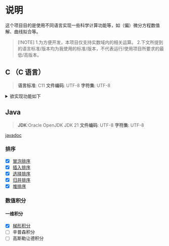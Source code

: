 # 说明

这个项目目的是使用不同语言实现一些科学计算功能等，如（偏）微分方程数值解、曲线拟合等。

> [!NOTE] 1.为方便开发，本项目仅支持实数域内的相关运算。 2.下文所提到的语言标准/版本均为我使用的标准/版本，不代表运行/使用项目所要求的最低/高版本。

## C （C 语言）

> **语言标准**: C11
> **文件编码**: UTF-8
> **字符集**: UTF-8

<details>
<summary>欲实现功能如下</summary>

### 矩阵运算

部分完成，文档 [matrix_doc.md](C/doc/matrix_doc.md),
头文件 [matrix.h](C/include/Matrix/matrix.h),
源文件 [matrix.c](C/src/Matrix/matrix.c).

#### 主要功能

- [x] [普通矩阵](C/doc/matrix_doc.md#matrix_gen), [随机矩阵](C/doc/matrix_doc.md#rand_matrix), [单位矩阵](C/doc/matrix_doc.md#eye_matrix), [对角矩阵](C/doc/matrix_doc.md#diagMatrix)
      的创建
- [x] 矩阵的复制: [matrix_copy](C/doc/matrix_doc.md#matrix_copy), [matrix*copy*](C/doc/matrix_doc.md#matrix_copy_r)
- [x] 矩阵乘积: [AxB](C/doc/matrix_doc.md#matrix_mul), [A\*B](C/doc/matrix_doc.md#matrix_cdot_mul),
      [a\*B](C/doc/matrix_doc.md#matrix_mul_single)
- [x] [矩阵转置](C/doc/matrix_doc.md#matrix_transpose)
- [x] 矩阵[拼接](C/doc/matrix_doc.md#matrix_splicing)与[分割](C/doc/matrix_doc.md#matrix_cat)
- [x] 矩阵[加法](C/doc/matrix_doc.md#matrix_add)与[减法](C/doc/matrix_doc.md#matrix_sub)
- [x] 矩阵与二维数组间的转换: [矩阵转二维数组](C/doc/matrix_doc.md#matrix_to_2d_array), [二维数组转矩阵](C/doc/matrix_doc.md#matrix_from_2d_array)
- [x] [求逆矩阵](C/doc/matrix_doc.md#matrix_invert)
- [x] [矩阵求特征值](C/doc/matrix_doc.md#matrix_eigen_matrix)
- [x] [矩阵求行列式](C/doc/matrix_doc.md#matrix_det)
- [x] 高斯消元:[单步消元](C/doc/matrix_doc.md#matrix_gauss_elimination_), [直接消元成上三角矩阵](C/doc/matrix_doc.md#matrix_gauss_elimination)
- [x] [矩阵求秩](C/doc/matrix_doc.md#matrix_rank)
- [x] [线性方程组的求解](C/doc/matrix_doc.md#matrixequation)
- [x] [矩阵(P)LU 分解](C/doc/matrix_doc.md#matrixpludecdiagcard)

#### 辅助功能

- [x] [查找矩阵中符合条件的元素](C/doc/matrix_doc.md#matrix_find)
- [x] 矩阵中元素的[最大值](C/doc/matrix_doc.md#matrix_min), [最小值](C/doc/matrix_doc.md#matrix_max)
- [x] [求矩阵的行列式](C/doc/matrix_doc.md#matrix_det)

### 排序

部分完成，文档 [sort_doc.md](C/doc/sort_doc.md),
头文件 [sort.h](C/include/Sort/sort.h),
源文件 [sort.c](C/src/Sort/sort.c).

- [x] [冒泡排序](C/doc/sort_doc.md#bubblesort)
- [x] [插入排序](C/doc/sort_doc.md#insertionsort)
- [x] [选择排序](C/doc/sort_doc.md#selectionsort)
- [x] [归并排序](C/doc/sort_doc.md#mergesort)
- [x] [堆排序](C/doc/sort_doc.md#heapsort)

### 其他数据结构

- [x] 线性单链表: [头文件](C/include/List/list.h), [源文件](C/src/List/list.c)
- [x] 栈: [头文件](C/include/Stack/stack.h), [源文件](C/src/Stack/stack.c)
- [x] 线性队列: [头文件](C/include/Queue/queue.h), [源文件](C/src/Queue/queue.c)
- [ ] 完全二叉树
- [ ] 红黑树
- [ ] 集合
- [ ] 哈希表

### 数值积分

#### 一维积分

部分完成，文档 [integral_doc.md](C/doc/integral_doc.md),
头文件 [integral.h](C/include/Integral/integral.h),
源文件 [integral.c](C/src/Integral/integral.c).

- [x] [(复化)梯形积分](/C/doc/integral_doc.md#trapezoid)
- [x] [(复化)辛普森积分](/C/doc/integral_doc.md#simpson)
- [x] [自适应辛普森积分](/C/doc/integral_doc.md#adaptive_simpson)
- [ ] 自适应高精度积分
- [x] [高斯勒让德积分](/C/doc/integral_doc.md#gausslegendre2pointintegral)

#### 二维积分

- [ ] 龙格-库塔积分

### 曲线拟合

- [ ] 线性回归
- [ ] 非线性回归

### 插值

- [ ] 拉格朗日插值
- [ ] 牛顿插值
- [ ] 线性插值
- [ ] 双线性插值

### 微分方程数值解

- [ ] 欧拉方法
- [ ] 龙格-库塔方法
- [ ] 高斯方法
- [ ] 有限差分法

</details>

## Java

> **JDK**:Oracle OpenJDK JDK 21
> **文件编码**: UTF-8
> **字符集**: UTF-8

[javadoc](/Java/doc/index.html)

### 排序

- [x] [冒泡排序](/Java/HsmkMathLib/src/sort/BubbleSort.java)
- [x] [插入排序](/Java/HsmkMathLib/src/sort/InsertionSort.java)
- [x] [选择排序](/Java/HsmkMathLib/src/sort/SelectionSort.java)
- [x] [归并排序](/Java/HsmkMathLib/src/sort/MergeSort.java)
- [x] [堆排序](/Java/HsmkMathLib/src/sort/HeapSort.java)

### 数值积分

#### 一维积分

- [x] [梯形积分](/Java/HsmkMathLib/src/Integral/Trapezoid.java)
- [ ] 辛普森积分
- [ ] 高斯勒让德积分
